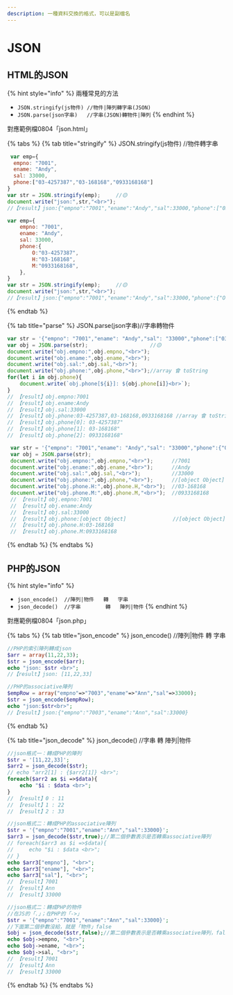 ```yaml
---
description: 一種資料交換的格式，可以是副檔名
---
```


# JSON

## HTML的JSON

{% hint style="info" %}
兩種常見的方法

* `JSON.stringify(js物件) //物件|陣列轉字串(JSON)`
* `JSON.parse(json字串)   //字串(JSON)轉物件|陣列`
{% endhint %}

對應範例檔0804「json.html」

{% tabs %}
{% tab title="stringify" %}
JSON.stringify\(js物件\) //物件轉字串

```javascript
 var emp={
  empno: "7001",
  ename: "Andy",
  sal: 33000,
  phone:["03-4257387","03-168168","0933168168"]
}
var str = JSON.stringify(emp);     //🟡
document.write("json:",str,"<br>");
//【result】json:{"empno":"7001","ename":"Andy","sal":33000,"phone":["03-4257387","03-168168","0933168168"]}
```

```javascript
var emp={
    empno: "7001",
    ename: "Andy",
    sal: 33000,
    phone:{
        O:"03-4257387",
        H:"03-168168",
        M:"0933168168",
    },
}
var str = JSON.stringify(emp);     //🟡
document.write("json:",str,"<br>");
//【result】json:{"empno":"7001","ename":"Andy","sal":33000,"phone":{"O":"03-4257387","H":"03-168168","M":"0933168168"}}
```
{% endtab %}

{% tab title="parse" %}
JSON.parse\(json字串\)//字串轉物件

```javascript
var str = '{"empno": "7001","ename": "Andy","sal": "33000","phone":["03-4257387","03-168168","0933168168"]}';
var obj = JSON.parse(str);                    //🟡
document.write("obj.empno:",obj.empno,"<br>");
document.write("obj.ename:",obj.ename,"<br>");
document.write("obj.sal:",obj.sal,"<br>");
document.write("obj.phone:",obj.phone,"<br>");//array 會 toString
for(let i in obj.phone){
    document.write(`obj.phone[${i}]: ${obj.phone[i]}<br>`);
}
// 【result】obj.empno:7001
// 【result】obj.ename:Andy
// 【result】obj.sal:33000
// 【result】obj.phone:03-4257387,03-168168,0933168168 //array 會 toString
// 【result】obj.phone[0]: 03-4257387"
// 【result】obj.phone[1]: 03-168168"
// 【result】obj.phone[2]: 0933168168"

```

```javascript
 var str = '{"empno": "7001","ename": "Andy","sal": "33000","phone":{"O":"03-4257387","H":"03-168168","M":"0933168168"}}';
 var obj = JSON.parse(str);
 document.write("obj.empno:",obj.empno,"<br>");      //7001
 document.write("obj.ename:",obj.ename,"<br>");      //Andy
 document.write("obj.sal:",obj.sal,"<br>");          //33000
 document.write("obj.phone:",obj.phone,"<br>");      //[object Object]
 document.write("obj.phone.H:",obj.phone.H,"<br>");  //03-168168
 document.write("obj.phone.M:",obj.phone.M,"<br>");  //0933168168
 // 【result】obj.empno:7001
 // 【result】obj.ename:Andy
 // 【result】obj.sal:33000
 // 【result】obj.phone:[object Object]               //[object Object]
 // 【result】obj.phone.H:03-168168
 // 【result】obj.phone.M:0933168168
```
{% endtab %}
{% endtabs %}

## PHP的JSON

{% hint style="info" %}
* `json_encode()  //陣列|物件   轉   字串`
* `json_decode()  //字串        轉   陣列|物件`
{% endhint %}

對應範例檔0804「json.php」

{% tabs %}
{% tab title="json\_encode" %}
json\_encode\(\)  //陣列\|物件   轉   字串

```php
//PHP的索引陣列轉成json
$arr = array(11,22,33);
$str = json_encode($arr);
echo "json: $str <br>";
//【result】json: [11,22,33]
```

```php
//PHP的associative陣列
$empRow = array("empno"=>"7003","ename"=>"Ann","sal"=>33000);
$str = json_encode($empRow);
echo "json:$str<br>";
//【result】json:{"empno":"7003","ename":"Ann","sal":33000}
```
{% endtab %}

{% tab title="json\_decode" %}
json\_decode\(\)  //字串        轉   陣列\|物件

```php
//json格式一：轉成PHP的陣列
$str = '[11,22,33]';
$arr2 = json_decode($str);
// echo "arr2[1] : {$arr2[1]} <br>";
foreach($arr2 as $i =>$data){
    echo "$i : $data <br>";
}
// 【result】0 : 11
// 【result】1 : 22
// 【result】2 : 33
```

```php
//json格式二：轉成PHP的associative陣列
$str = '{"empno":"7001","ename":"Ann","sal":33000}';
$arr3 = json_decode($str,true);//第二個參數表示是否轉乘associative陣列
// foreach($arr3 as $i =>$data){
//     echo "$i : $data <br>";
// }
echo $arr3["empno"], "<br>";
echo $arr3["ename"], "<br>";
echo $arr3["sal"], "<br>";
// 【result】7001
// 【result】Ann
// 【result】33000
```

```php
//json格式二：轉成PHP的物件
//在JS的「.」；在PHP的「->」
$str = '{"empno":"7001","ename":"Ann","sal":33000}';
//下面第二個參數沒給，就是「物件」false
$obj = json_decode($str,false);//第二個參數表示是否轉乘associative陣列，false表示轉成物件
echo $obj->empno, "<br>";
echo $obj->ename, "<br>";
echo $obj->sal, "<br>";
// 【result】7001
// 【result】Ann
// 【result】33000
```
{% endtab %}
{% endtabs %}

